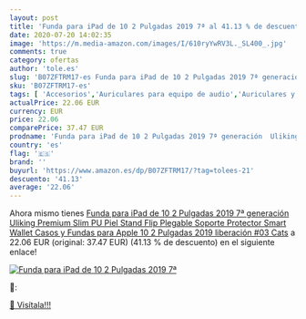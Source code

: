 ```yaml
---
layout: post
title: 'Funda para iPad de 10 2 Pulgadas 2019 7ª al 41.13 % de descuento'
date: 2020-07-20 14:02:35
image: 'https://m.media-amazon.com/images/I/610ryYwRV3L._SL400_.jpg'
comments: true
category: ofertas
author: 'tole.es'
slug: 'B07ZFTRM17-es Funda para iPad de 10 2 Pulgadas 2019 7ª generación...'
sku: 'B07ZFTRM17-es'
tags: [ 'Accesorios','Auriculares para equipo de audio','Auriculares y accesorios','Cables USB','Cables y accesorios','Cables y conectores','Electrónica','Informática','apple','ipad', ]
actualPrice: 22.06 EUR
currency: EUR
price: 22.06
comparePrice: 37.47 EUR
prodname: 'Funda para iPad de 10 2 Pulgadas 2019 7ª generación  Uliking Premium Slim PU Piel Stand Flip Plegable Soporte Protector Smart Wallet Casos y Fundas para Apple 10 2 Pulgadas 2019 liberación #03 Cats'
country: 'es'
flag: '🇪🇸'
brand: ''
buyurl: 'https://www.amazon.es/dp/B07ZFTRM17/?tag=tolees-21'
descuento: '41.13'
average: '22.06'
---
```


Ahora mismo tienes [Funda para iPad de 10 2 Pulgadas 2019 7ª generación  Uliking Premium Slim PU Piel Stand Flip Plegable Soporte Protector Smart Wallet Casos y Fundas para Apple 10 2 Pulgadas 2019 liberación #03 Cats](https://www.amazon.es/dp/B07ZFTRM17/?tag=tolees-21) a 22.06 EUR (original: 37.47 EUR) (41.13 %  de descuento) en el siguiente enlace!

[![Funda para iPad de 10 2 Pulgadas 2019 7ª](https://m.media-amazon.com/images/I/610ryYwRV3L._SL400_.jpg)](https://www.amazon.es/dp/B07ZFTRM17/?tag=tolees-21)

🔎:


[🛒 Visítala!!!](https://www.amazon.es/dp/B07ZFTRM17/?tag=tolees-21)

